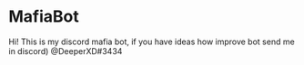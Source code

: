 # MafiaBot
Hi! This is my discord mafia bot, if you have ideas how improve bot send me in discord) @DeeperXD#3434
